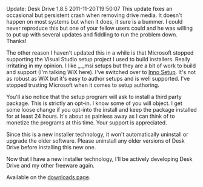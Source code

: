 Update: Desk Drive 1.8.5
2011-11-20T19:50:07
This update fixes an occasional but persistent crash when removing drive media. It doesn't happen on most systems but when it does, it sure is a bummer. I could never reproduce this but one of your fellow users could and he was willing to put up with several updates and fiddling to run the problem down. Thanks!

The other reason I haven't updated this in a while is that Microsoft stopped supporting the Visual Studio setup project I used to build installers. Really irritating in my opinion. I like _._msi setups but they are a bit of work to build and support (I'm talking WiX here). I've switched over to [Inno Setup](http://www.jrsoftware.org/isinfo.php). It's not as robust as WiX but it's easy to author setups and is well supported. I've stopped trusting Microsoft when it comes to setup authoring.

You'll also notice that the setup program will ask to install a third party package. This is strictly an opt-in. I know some of you will object. I get some loose change if you opt-into the install and keep the package installed for at least 24 hours. It's about as painless away as I can think of to monetize the programs at this time. Your support is appreciated.

Since this is a new installer technology, it won't automatically uninstall or upgrade the older software. Please uninstall any older versions of Desk Drive before installing this new one.

Now that I have a new installer technology, I'll be actively developing Desk Drive and my other freeware again.

Available on the [downloads page](/downloads).
